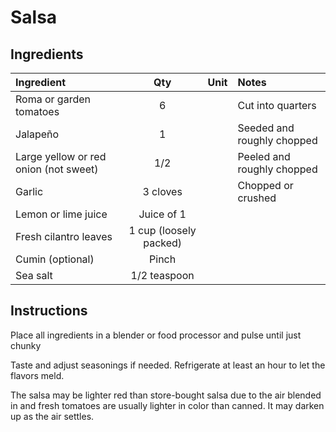 # Salsa

## Ingredients
| Ingredient              | Qty                    | Unit      | Notes                                |
|:------------------------|:----------------------:|:---------:|:-------------------------------------|
| Roma or garden tomatoes | 6                      |           | Cut into quarters                    |
| Jalapeño                | 1                      |           | Seeded and roughly chopped           |
| Large yellow or red onion (not sweet) | 1/2  |           | Peeled and roughly chopped          |
| Garlic                   | 3 cloves               |           | Chopped or crushed                   |
| Lemon or lime juice     | Juice of 1             |           |                                      |
| Fresh cilantro leaves    | 1 cup (loosely packed) |           |                                      |
| Cumin (optional)        | Pinch                  |           |                                      |
| Sea salt                | 1/2 teaspoon           |           |                                      |
                                                                              

## Instructions

Place all ingredients in a blender or food processor and pulse until just chunky

Taste and adjust seasonings if needed. Refrigerate at least an hour to let the flavors meld. 

The salsa may be lighter red
than store-bought salsa due to the air blended in and fresh tomatoes are usually lighter in color than canned. It may darken up as the air settles.